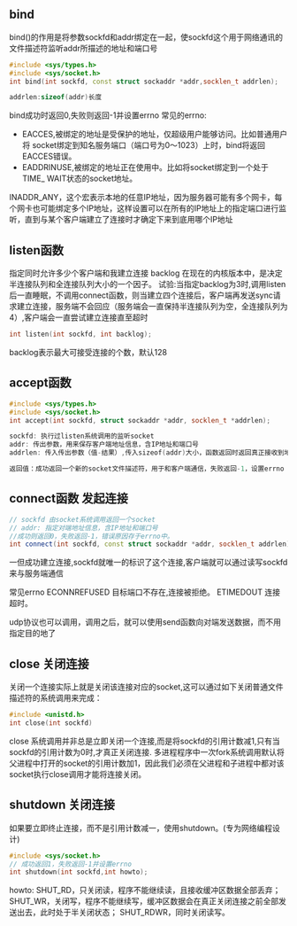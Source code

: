 
## bind
bind()的作用是将参数sockfd和addr绑定在一起，使sockfd这个用于网络通讯的文件描述符监听addr所描述的地址和端口号
```cpp
#include <sys/types.h>
#include <sys/socket.h>
int bind(int sockfd, const struct sockaddr *addr,socklen_t addrlen); 

addrlen:sizeof(addr)长度
```

bind成功时返回0,失败则返回-1并设置errno 常见的errno:
- EACCES,被绑定的地址是受保护的地址，仅超级用户能够访问。比如普通用户将 socket绑定到知名服务端口（端口号为0〜1023）上时，bind将返回EACCES错误。
- EADDRINUSE,被绑定的地址正在使用中。比如将socket绑定到一个处于TIME_ WAIT状态的socket地址。


INADDR_ANY，这个宏表示本地的任意IP地址，因为服务器可能有多个网卡，每个网卡也可能绑定多个IP地址，这样设置可以在所有的IP地址上的指定端口进行监听，直到与某个客户端建立了连接时才确定下来到底用哪个IP地址


## listen函数
指定同时允许多少个客户端和我建立连接
backlog 在现在的内核版本中，是决定半连接队列和全连接队列大小的一个因子。
试验:当指定backlog为3时,调用listen后一直睡眠，不调用connect函数，则当建立四个连接后，客户端再发送sync请求建立连接，服务端不会回应（服务端会一直保持半连接队列为空，全连接队列为4）,客户端会一直尝试建立连接直至超时
```cpp
int listen(int sockfd, int backlog);
```
backlog表示最大可接受连接的个数，默认128

## accept函数
```cpp
#include <sys/types.h>
#include <sys/socket.h>
int accept(int sockfd, struct sockaddr *addr, socklen_t *addrlen);

sockfd: 执行过listen系统调用的监听socket
addr: 传出参数，用来保存客户端地址信息，含IP地址和端口号
addrlen: 传入传出参数（值-结果）,传入sizeof(addr)大小，函数返回时返回真正接收到地址结构体的大小

返回值：成功返回一个新的socket文件描述符，用于和客户端通信，失败返回-1，设置errno
```


## connect函数 发起连接
```cpp
// sockfd 由socket系统调用返回一个socket
// addr: 指定对端地址信息，含IP地址和端口号
//成功则返回0，失败返回-1，错误原因存于errno中。
int connect(int sockfd, const struct sockaddr *addr, socklen_t addrlen);

```
一但成功建立连接,sockfd就唯一的标识了这个连接,客户端就可以通过读写sockfd来与服务端通信

常见errno
ECONNREFUSED 目标端口不存在,连接被拒绝。
ETIMEDOUT 连接超时。

udp协议也可以调用，调用之后，就可以使用send函数向对端发送数据，而不用指定目的地了


## close 关闭连接
关闭一个连接实际上就是关闭该连接对应的socket,这可以通过如下关闭普通文件描述符的系统调用来完成：
```cpp
#include <unistd.h>
int close(int sockfd)
```
close 系统调用并非总是立即关闭一个连接,而是将sockfd的引用计数减1,只有当sockfd的引用计数为0时,才真正关闭连接.
多进程程序中一次fork系统调用默认将父进程中打开的socket的引用计数加1，因此我们必须在父进程和子进程中都对该socket执行close调用才能将连接关闭。

## shutdown 关闭连接
如果要立即终止连接，而不是引用计数减一，使用shutdown。(专为网络编程设计)
```cpp
#include <sys/socket.h>
// 成功返回1，失败返回-1并设置errno
int shutdown(int sockfd,int howto);
```
howto: 
	SHUT_RD，只关闭读，程序不能继续读，且接收缓冲区数据全部丢弃；
	SHUT_WR，关闭写，程序不能继续写，缓冲区数据会在真正关闭连接之前全部发送出去，此时处于半关闭状态；
	SHUT_RDWR，同时关闭读写。



